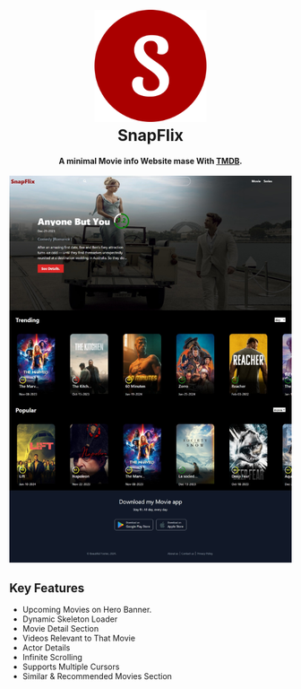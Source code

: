 
<h1 align="center">
  <br>
  <a href="http://www.amitmerchant.com/electron-markdownify"><img src="https://github.com/AryanSingh04/SnapFlix/blob/caf25a57545026a5a2457fa006da79cb8157c9b3/logo512.png?raw=true" alt="SnapFLix" width="200"></a>
  <br>
 SnapFlix
  <br>
</h1>

<h4 align="center">A minimal Movie info Website mase With <a href="https://www.themoviedb.org/" target="_blank">TMDB</a>.</h4>

![screenshot](home.jpeg)

## Key Features

* Upcoming Movies on Hero Banner.
* Dynamic Skeleton Loader 
* Movie Detail Section
* Videos Relevant to That Movie
* Actor Details
* Infinite Scrolling
* Supports Multiple Cursors
* Similar & Recommended Movies Section
